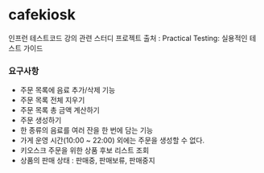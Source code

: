 # cafekiosk
인프런 테스트코드 강의 관련 스터디 프로젝트
출처 : Practical Testing: 실용적인 테스트 가이드

### 요구사항
 - 주문 목록에 음료 추가/삭제 기능
 - 주문 목록 전체 지우기
 - 주문 목록 총 금액 계산하기
 - 주문 생성하기
 - 한 종류의 음료를 여러 잔을 한 번에 담는 기능
 - 가게 운영 시간(10:00 ~ 22:00) 외에는 주문을 생성할 수 없다.
 - 키오스크 주문을 위한 상품 후보 리스트 조회
 - 상품의 판매 상태 : 판매중, 판매보류, 판매중지